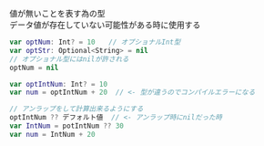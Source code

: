 値が無いことを表す為の型<br>
データ値が存在していない可能性がある時に使用する
``` swift
var optNum: Int? = 10　　// オプショナルInt型
var optStr: Optional<String> = nil
// オプショナル型にはnilが許される
optNum = nil
```

``` swift
var optIntNum: Int? = 10
var num = optIntNum + 20  // <- 型が違うのでコンパイルエラーになる

// アンラップをして計算出来るようにする
optIntNum ?? デフォルト値  // <- アンラップ時にnilだった時
var IntNum = potIntNum ?? 30
var num = IntNum + 20
```
